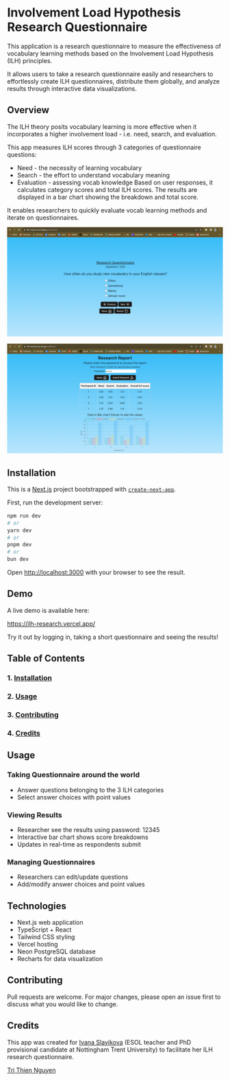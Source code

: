 # Involvement Load Hypothesis Research Questionnaire

This application is a research questionnaire to measure the effectiveness of vocabulary learning methods based on the Involvement Load Hypothesis (ILH) principles.

It allows users to take a research questionnaire easily and researchers to effortlessly create ILH questionnaires, distribute them globally, and analyze results through interactive data visualizations.

## Overview
The ILH theory posits vocabulary learning is more effective when it incorporates a higher involvement load - i.e. need, search, and evaluation.

This app measures ILH scores through 3 categories of questionnaire questions:

- Need - the necessity of learning vocabulary
- Search - the effort to understand vocabulary meaning
- Evaluation - assessing vocab knowledge
Based on user responses, it calculates category scores and total ILH scores. The results are displayed in a bar chart showing the breakdown and total score.

It enables researchers to quickly evaluate vocab learning methods and iterate on questionnaires.


![1](screenshot/1.png "1")


![2](screenshot/2.png "2")

## Installation <a name="installation"/>

This is a [Next.js](https://nextjs.org/) project bootstrapped with [`create-next-app`](https://github.com/vercel/next.js/tree/canary/packages/create-next-app).

First, run the development server:

```bash
npm run dev
# or
yarn dev
# or
pnpm dev
# or
bun dev
```

Open [http://localhost:3000](http://localhost:3000) with your browser to see the result.


## Demo
A live demo is available here:

https://ilh-research.vercel.app/

Try it out by logging in, taking a short questionnaire and seeing the results!


## Table of Contents
### 1. [Installation](#installation)
### 2. [Usage](#usage)
### 3. [Contributing](#contributing)
### 4. [Credits](#credits)


## Usage <a name="usage"/>

### Taking Questionnaire around the world

- Answer questions belonging to the 3 ILH categories
- Select answer choices with point values

### Viewing Results

- Researcher see the results using password: 12345
- Interactive bar chart shows score breakdowns
- Updates in real-time as respondents submit

### Managing Questionnaires

- Researchers can edit/update questions
- Add/modify answer choices and point values

## Technologies
- Next.js web application
- TypeScript + React
- Tailwind CSS styling
- Vercel hosting
- Neon PostgreSQL database
- Recharts for data visualization

## Contributing <a name="contributing"/>

Pull requests are welcome. For major changes, please open an issue first to discuss what you would like to change.

## Credits <a name="credits"/>

This app was created for [Ivana Slavikova](https://www.linkedin.com/in/ivanaslavikova/) (ESOL teacher and PhD provisional candidate at Nottingham Trent University) to facilitate her ILH research questionnaire.

[Tri Thien Nguyen](https://www.linkedin.com/in/tri-thien-nguyen/)
